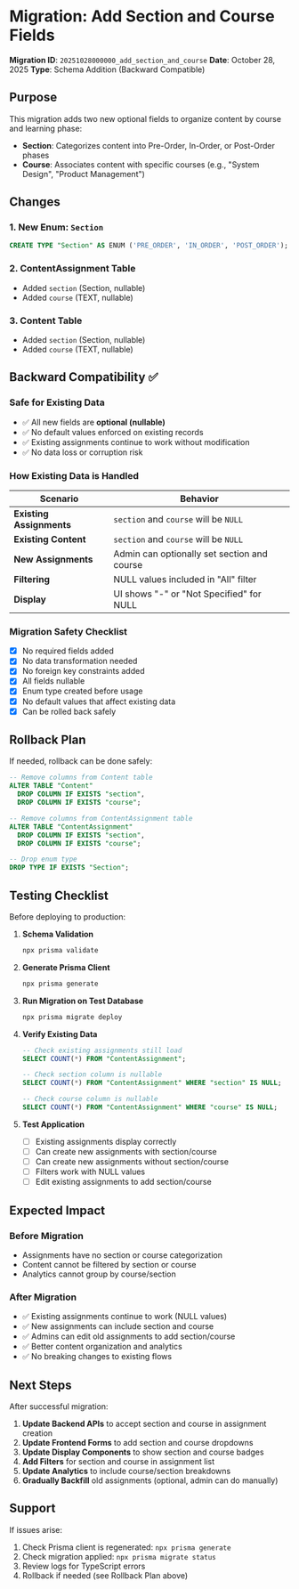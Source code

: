 # Migration: Add Section and Course Fields

**Migration ID**: `20251028000000_add_section_and_course`
**Date**: October 28, 2025
**Type**: Schema Addition (Backward Compatible)

## Purpose

This migration adds two new optional fields to organize content by course and learning phase:
- **Section**: Categorizes content into Pre-Order, In-Order, or Post-Order phases
- **Course**: Associates content with specific courses (e.g., "System Design", "Product Management")

## Changes

### 1. New Enum: `Section`
```sql
CREATE TYPE "Section" AS ENUM ('PRE_ORDER', 'IN_ORDER', 'POST_ORDER');
```

### 2. ContentAssignment Table
- Added `section` (Section, nullable)
- Added `course` (TEXT, nullable)

### 3. Content Table
- Added `section` (Section, nullable)
- Added `course` (TEXT, nullable)

## Backward Compatibility ✅

### Safe for Existing Data
- ✅ All new fields are **optional (nullable)**
- ✅ No default values enforced on existing records
- ✅ Existing assignments continue to work without modification
- ✅ No data loss or corruption risk

### How Existing Data is Handled
| Scenario | Behavior |
|----------|----------|
| **Existing Assignments** | `section` and `course` will be `NULL` |
| **Existing Content** | `section` and `course` will be `NULL` |
| **New Assignments** | Admin can optionally set section and course |
| **Filtering** | NULL values included in "All" filter |
| **Display** | UI shows "-" or "Not Specified" for NULL |

### Migration Safety Checklist
- [x] No required fields added
- [x] No data transformation needed
- [x] No foreign key constraints added
- [x] All fields nullable
- [x] Enum type created before usage
- [x] No default values that affect existing data
- [x] Can be rolled back safely

## Rollback Plan

If needed, rollback can be done safely:

```sql
-- Remove columns from Content table
ALTER TABLE "Content"
  DROP COLUMN IF EXISTS "section",
  DROP COLUMN IF EXISTS "course";

-- Remove columns from ContentAssignment table
ALTER TABLE "ContentAssignment"
  DROP COLUMN IF EXISTS "section",
  DROP COLUMN IF EXISTS "course";

-- Drop enum type
DROP TYPE IF EXISTS "Section";
```

## Testing Checklist

Before deploying to production:

1. **Schema Validation**
   ```bash
   npx prisma validate
   ```

2. **Generate Prisma Client**
   ```bash
   npx prisma generate
   ```

3. **Run Migration on Test Database**
   ```bash
   npx prisma migrate deploy
   ```

4. **Verify Existing Data**
   ```sql
   -- Check existing assignments still load
   SELECT COUNT(*) FROM "ContentAssignment";

   -- Check section column is nullable
   SELECT COUNT(*) FROM "ContentAssignment" WHERE "section" IS NULL;

   -- Check course column is nullable
   SELECT COUNT(*) FROM "ContentAssignment" WHERE "course" IS NULL;
   ```

5. **Test Application**
   - [ ] Existing assignments display correctly
   - [ ] Can create new assignments with section/course
   - [ ] Can create new assignments without section/course
   - [ ] Filters work with NULL values
   - [ ] Edit existing assignments to add section/course

## Expected Impact

### Before Migration
- Assignments have no section or course categorization
- Content cannot be filtered by section or course
- Analytics cannot group by course/section

### After Migration
- ✅ Existing assignments continue to work (NULL values)
- ✅ New assignments can include section and course
- ✅ Admins can edit old assignments to add section/course
- ✅ Better content organization and analytics
- ✅ No breaking changes to existing flows

## Next Steps

After successful migration:

1. **Update Backend APIs** to accept section and course in assignment creation
2. **Update Frontend Forms** to add section and course dropdowns
3. **Update Display Components** to show section and course badges
4. **Add Filters** for section and course in assignment list
5. **Update Analytics** to include course/section breakdowns
6. **Gradually Backfill** old assignments (optional, admin can do manually)

## Support

If issues arise:
1. Check Prisma client is regenerated: `npx prisma generate`
2. Check migration applied: `npx prisma migrate status`
3. Review logs for TypeScript errors
4. Rollback if needed (see Rollback Plan above)
